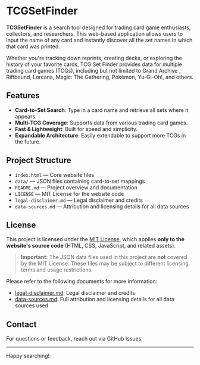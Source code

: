 # TCGSetFinder

**TCGSetFinder** is a search tool designed for trading card game enthusiasts, collectors, and researchers. This web-based application allows users to input the name of any card and instantly discover all the set names in which that card was printed.

Whether you're tracking down reprints, creating decks, or exploring the history of your favorite cards, TCG Set Finder provides data for multiple trading card games (TCGs), including but not limited to Grand Archive , Riftbound, Lorcana, Magic: The Gathering, Pokémon, Yu-Gi-Oh!, and others.

## Features

- **Card-to-Set Search**: Type in a card name and retrieve all sets where it appears.
- **Multi-TCG Coverage**: Supports data from various trading card games.
- **Fast & Lightweight**: Built for speed and simplicity.
- **Expandable Architecture**: Easily extendable to support more TCGs in the future.

## Project Structure

- `index.html` — Core website files
- `data/` — JSON files containing card-to-set mappings
- `README.md` — Project overview and documentation
- `LICENSE` — MIT License for the website code
- `legal-disclaimer.md` — Legal disclaimer and credits
- `data-sources.md` — Attribution and licensing details for all data sources

## License

This project is licensed under the [MIT License](LICENSE), which applies **only to the website's source code** (HTML, CSS, JavaScript, and related assets).

> **Important:** The JSON data files used in this project are **not** covered by the MIT License. These files may be subject to different licensing terms and usage restrictions.

Please refer to the following documents for more information:

- [legal-disclaimer.md](legal-disclaimer.md): Legal disclaimer and credits
- [data-sources.md](data-sources.md): Full attribution and licensing details for all data sources used

## Contact

For questions or feedback, reach out via GitHub Issues.

---

Happy searching!
